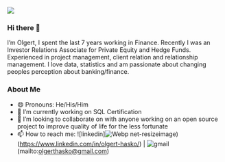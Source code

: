 

![](https://user-images.githubusercontent.com/92058117/162070147-b8c43d5a-2d11-40d7-b5b0-94d3e336650b.png)
### Hi there 👋

I’m Olgert, I spent the last 7 years working in Finance. Recently I was an Investor Relations Associate for Private Equity and Hedge Funds. Experienced in project management, client relation and relationship management. I love data, statistics and am passionate about changing peoples perception about banking/finance.

### About Me ###

- 😄 Pronouns: He/His/Him
- 🔭 I’m currently working on SQL Certification
- 👯 I’m looking to collaborate on with anyone working on an open source project to improve quality of life for the less fortunate
- 📫 How to reach me: ![linkedin]![Webp net-resizeimage](https://user-images.githubusercontent.com/92058117/162256866-0741ce12-2d40-4a6b-a27f-24c787cb305d.png)) (https://www.linkedin.com/in/olgert-hasko/) | ![gmail](https://user-images.githubusercontent.com/92058117/162257063-b1e4eef9-8de8-4e20-b408-ed97827d0f09.png)(mailto:olgerthasko@gmail.com)





<!--
**OlgertHasko/OlgertHasko** is a ✨ _special_ ✨ repository because its `README.md` (this file) appears on your GitHub profile.

Here are some ideas to get you started:

- 🔭 I’m currently working on ...
- 🌱 I’m currently learning ...
- 👯 I’m looking to collaborate on ...
- 🤔 I’m looking for help with ...
- 💬 Ask me about ...
- 📫 How to reach me: ...
- 😄 Pronouns: ...
- ⚡ Fun fact: ...
-->
